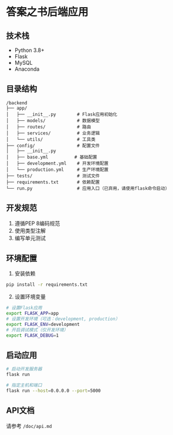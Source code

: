 # 答案之书后端应用

## 技术栈
- Python 3.8+
- Flask
- MySQL
- Anaconda

## 目录结构
```
/backend
├── app/
│   ├── __init__.py        # Flask应用初始化
│   ├── models/            # 数据模型
│   ├── routes/            # 路由
│   ├── services/          # 业务逻辑
│   └── utils/             # 工具类
├── config/                # 配置文件
│   ├── __init__.py
│   ├── base.yml          # 基础配置
│   ├── development.yml    # 开发环境配置
│   └── production.yml     # 生产环境配置
├── tests/                 # 测试文件
├── requirements.txt       # 依赖配置
└── run.py                 # 应用入口（已弃用，请使用flask命令启动）
```

## 开发规范
1. 遵循PEP 8编码规范
2. 使用类型注解
3. 编写单元测试

## 环境配置
1. 安装依赖
```bash
pip install -r requirements.txt
```

2. 设置环境变量
```bash
# 设置Flask应用
export FLASK_APP=app
# 设置开发环境（可选：development, production）
export FLASK_ENV=development
# 开启调试模式（仅开发环境）
export FLASK_DEBUG=1
```

## 启动应用
```bash
# 启动开发服务器
flask run

# 指定主机和端口
flask run --host=0.0.0.0 --port=5000
```

## API文档
请参考 `/doc/api.md`